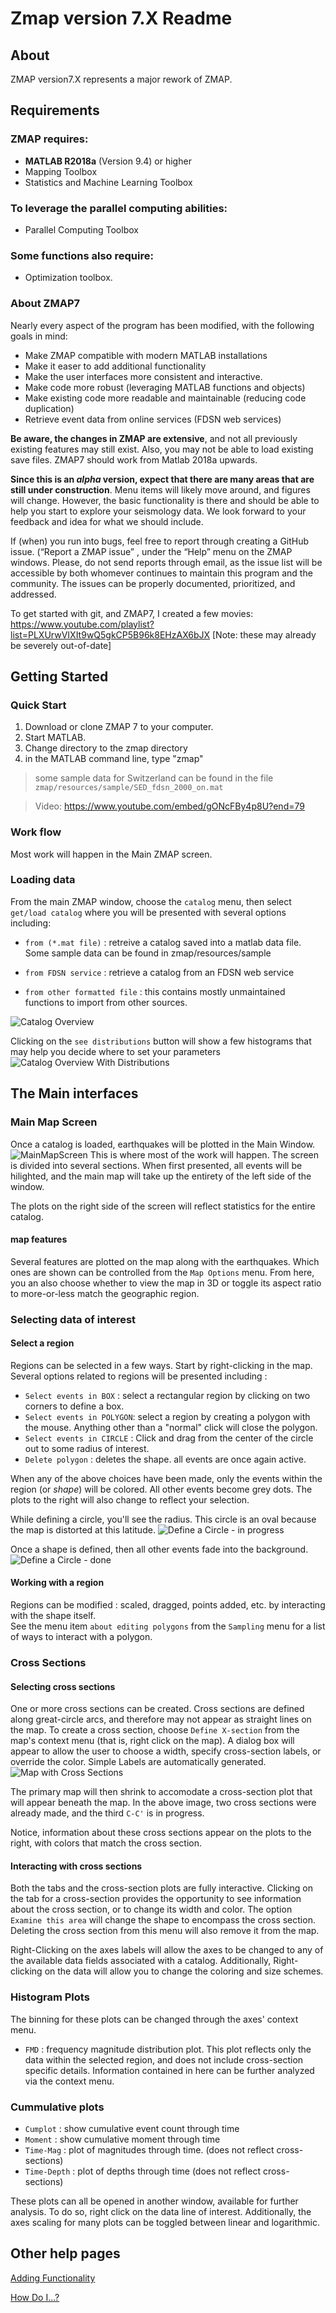 # Zmap version 7.X Readme

## About

ZMAP version7.X represents a major rework of ZMAP.

## Requirements

### ZMAP requires:
- __MATLAB R2018a__ (Version 9.4) or higher
- Mapping Toolbox
- Statistics and Machine Learning Toolbox

### To leverage the parallel computing abilities:
- Parallel Computing Toolbox

### Some functions also require:
- Optimization toolbox.

### About ZMAP7

Nearly every aspect of the program has been modified, with the following goals in mind:

*  Make ZMAP compatible with modern MATLAB installations
*  Make it easer to add additional functionality
*  Make the user interfaces more consistent and interactive.
*  Make code more robust (leveraging MATLAB functions and objects)
*  Make existing code more readable and maintainable (reducing code duplication)
*  Retrieve event data from online services (FDSN web services)
 
**Be aware, the changes in ZMAP are extensive**, and not all previously existing features may still exist. Also, you may not be able to load existing save files.
ZMAP7 should work from Matlab 2018a upwards.
 
**Since this is an *alpha* version, expect that there are many areas that are still under construction**. Menu items will likely move around, and figures will change.  However, the basic functionality is there and should be able to help you start to explore your seismology data. We look forward to your feedback and idea for what we should include.
 
If (when) you run into bugs, feel free to report through creating a GitHub issue. (“Report a ZMAP issue” , under the “Help” menu on the ZMAP windows.  Please, do not send reports through email, as the issue list will be accessible by both whomever continues to maintain this program and the community.  The issues can be properly documented, prioritized, and addressed. 
 
To get started with git, and ZMAP7, I created a few movies:
https://www.youtube.com/playlist?list=PLXUrwVIXIt9wQ5gkCP5B96k8EHzAX6bJX 
[Note: these may already be severely out-of-date]


## Getting Started

### Quick Start

1. Download or clone ZMAP 7 to your computer. 
1. Start MATLAB.
1. Change directory to the zmap directory
1. in the MATLAB command line, type "zmap"

> some sample data for Switzerland can be found in the file `zmap/resources/sample/SED_fdsn_2000_on.mat`

> Video: https://www.youtube.com/embed/gONcFBy4p8U?end=79

### Work flow

Most work will happen in the Main ZMAP screen.  

### Loading data

From the main ZMAP window, choose the `catalog` menu, then select `get/load catalog` where you will be presented with several options including:

* `from (*.mat file)` : retreive a catalog saved into a matlab data file.  Some sample data can be found in zmap/resources/sample

* `from FDSN service` : retrieve a catalog from an FDSN web service

* `from other formatted file` : this contains mostly unmaintained functions to import from other sources.


![Catalog Overview](resources/img/catalog_overview_20180216.png)

Clicking on the `see distributions` button will show a few histograms that may help you decide where to set your parameters
![Catalog Overview With Distributions](resources/img/catoverview_dist_20180216.png)

## The Main interfaces

### Main Map Screen

Once a catalog is loaded, earthquakes will be plotted in the Main Window.
![MainMapScreen](resources/img/ZmapMainWindow_20180216.png)
This is where most of the work will happen.  The screen is divided into several sections.  When first presented, all events will be hilighted, and the main map will take up the entirety of the left side of the window.

The plots on the right side of the screen will reflect statistics for the entire catalog.

#### map features

Several features are plotted on the map along with the earthquakes. Which ones are shown can be controlled from the `Map Options` menu.  From here, you an also choose whether to view the map in 3D or toggle its aspect ratio to more-or-less match the geographic region.

### Selecting data of interest

#### Select a region

Regions can be selected in a few ways. Start by right-clicking in the map. Several options related to regions will be presented including :

* `Select events in BOX` : select a rectangular region by clicking on two corners to define a box.
* `Select events in POLYGON`: select a region by creating a polygon with the mouse.  Anything other than a "normal" click will close the polygon.
* `Select events in CIRCLE` : Click and drag from the center of the circle out to some radius of interest.
* `Delete polygon` : deletes the shape. all events are once again active.

When any of the above choices have been made, only the events within the region (or _shape_) will be colored. All other events become grey dots.  The plots to the right will also change to reflect your selection.

While defining a circle, you'll see the radius.  This circle is an oval because the map is distorted at this latitude.
![Define a Circle - in progress](resources/img/circle_inprogress.png)

Once a shape is defined, then all other events fade into the background.
![Define a Circle - done](resources/img/circleselected.png)

#### Working with a region

Regions can be modified : scaled, dragged, points added, etc. by interacting with the shape itself.  
See the menu item `about editing polygons` from the `Sampling` menu for a list of ways to interact with a polygon.


### Cross Sections

#### Selecting cross sections

One or more cross sections can be created. Cross sections are defined along
great-circle arcs, and therefore may not appear as straight lines on the map.
To create a cross section, choose `Define X-section` from the map's context menu (that is, right click on the map). A dialog box will appear to allow the user to choose a width, specify cross-section labels, or override the color. Simple Labels are automatically generated.
![Map with Cross Sections](resources/img/map_with_2p5xsec.png)

The primary map will then shrink to accomodate a cross-section plot that will
appear beneath the map.  In the above image, two cross sections were already made, and the third `C-C'` is in progress.

Notice, information about these cross sections appear on the plots to the right, with colors that match the cross section.

#### Interacting with cross sections

Both the tabs and the cross-section plots are fully interactive.
Clicking on the tab for a cross-section provides the opportunity to see information about the cross section, or to change its width and color.
The option `Examine this area` will change the shape to encompass the cross section.  Deleting the cross section from this menu will also remove it from the map.

Right-Clicking on the axes labels will allow the axes to be changed to any of the available data fields associated with a catalog.  Additionally, Right-clicking on the data will allow you to change the coloring and size schemes.

### Histogram Plots

The binning for these plots can be changed through the axes' context menu.

* `FMD` : frequency magnitude distribution plot. This plot reflects only the data within the selected region, and does not include cross-section specific details. Information contained in here can be further analyzed via the context menu.

### Cummulative plots

* `Cumplot` : show cumulative event count through time
* `Moment` : show cumulative moment through time
* `Time-Mag` : plot of magnitudes through time. (does not reflect cross-sections)
* `Time-Depth` : plot of depths through time (does not reflect cross-sections)

These plots can all be opened in another window, available for further analysis. To do so, right click on the data line of interest.  Additionally, the axes scaling for many plots can be toggled between linear and logarithmic.

## Other help pages

[Adding Functionality](ADDING_FUNCTIONALITY.md)

[How Do I...?](HOWDOI.md)